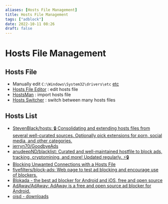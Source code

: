```yaml
---
aliases: [Hosts File Management]
title: Hosts File Management
tags: ["adblock"]
date: 2022-10-11 08:26
draft: false
---
```


# Hosts File Management

## Hosts File

- Manually edit `C:\Windows\System32\drivers\etc` [etc](file:///C:/Windows/System32/drivers/etc)
- [Hosts File Editor](https://github.com/scottlerch/HostsFileEditor) : edit hosts file
- [HostsMan](http://abelhadigital.com/hostsman/#downloads) : import hosts file
- [Hosts Switcher](https://github.com/svejdo1/HostsSwitcher) : switch between many hosts files

## Hosts List

- [StevenBlack/hosts: 🔒 Consolidating and extending hosts files from several well-curated sources. Optionally pick extensions for porn, social media, and other categories.](https://github.com/StevenBlack/hosts)
- [jerryn70/GoodbyeAds](https://github.com/jerryn70/GoodbyeAds)
- [anudeepND/blacklist: Curated and well-maintained hostfile to block ads, tracking, cryptomining, and more! Updated regularly. ⚡🔒](https://github.com/anudeepND/blacklist)
- [Blocking Unwanted Connections with a Hosts File](https://winhelp2002.mvps.org/hosts.htm)
- [fivefilters/block-ads: Web page to test ad blocking and encourage use of blockers.](https://github.com/fivefilters/block-ads)
- [Blokada - the best ad blocker for Android and iOS, free and open source](https://blokada.org/#download)
- [AdAway/AdAway: AdAway is a free and open source ad blocker for Android.](https://github.com/AdAway/AdAway)
- [oisd - downloads](https://oisd.nl/downloads)
